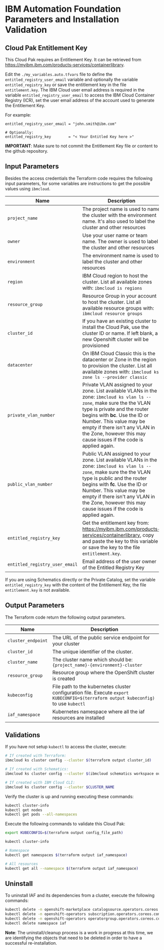 # IBM Automation Foundation Parameters and Installation Validation

## Cloud Pak Entitlement Key

This Cloud Pak requires an Entitlement Key. It can be retrieved from https://myibm.ibm.com/products-services/containerlibrary.

Edit the `./my_variables.auto.tfvars` file to define the `entitled_registry_user_email` variable and optionally the variable `entitled_registry_key` or save the entitlement key in the file `entitlement.key`. The IBM Cloud user email address is required in the variable `entitled_registry_user_email` to access the IBM Cloud Container Registry (ICR), set the user email address of the account used to generate the Entitlement Key.

For example:

```hcl
entitled_registry_user_email = "john.smith@ibm.com"

# Optionally:
entitled_registry_key        = "< Your Entitled Key here >"
```

**IMPORTANT**: Make sure to not commit the Entitlement Key file or content to the github repository.

## Input Parameters

Besides the access credentials the Terraform code requires the following input parameters, for some variables are instructions to get the possible values using `ibmcloud`.

| Name                           | Description                                                                                                                                                                                                                                                                                                                  | Default             | Required |
| ------------------------------ | ---------------------------------------------------------------------------------------------------------------------------------------------------------------------------------------------------------------------------------------------------------------------------------------------------------------------------- | ------------------- | -------- |
| `project_name`                 | The project name is used to name the cluster with the environment name. It's also used to label the cluster and other resources                                                                                                                                                                                              | `cloud-pack`        | Yes      |
| `owner`                        | Use your user name or team name. The owner is used to label the cluster and other resources                                                                                                                                                                                                                                  | `anonymous`         | Yes      |
| `environment`                  | The environment name is used to label the cluster and other resources                                                                                                                                                                                                                                                        | `sandbox`           | No       |
| `region`                       | IBM Cloud region to host the cluster. List all available zones with: `ibmcloud is regions`                                                                                                                                                                                                                                   | `us-south`          | No       |
| `resource_group`               | Resource Group in your account to host the cluster. List all available resource groups with: `ibmcloud resource groups`                                                                                                                                                                                                      | `cloud-pak-sandbox` | No       |
| `cluster_id`                   | If you have an existing cluster to install the Cloud Pak, use the cluster ID or name. If left blank, a new Openshift cluster will be provisioned                                                                                                                                                                             |                     | No       |
| `datacenter`                   | On IBM Cloud Classic this is the datacenter or Zone in the region to provision the cluster. List all available zones with: `ibmcloud ks zone ls --provider classic`                                                                                                                                                          | `dal10`             | No       |
| `private_vlan_number`          | Private VLAN assigned to your zone. List available VLANs in the zone: `ibmcloud ks vlan ls --zone`, make sure the the VLAN type is private and the router begins with **bc**. Use the ID or Number. This value may be empty if there isn't any VLAN in the Zone, however this may cause issues if the code is applied again. |                     | No       |
| `public_vlan_number`           | Public VLAN assigned to your zone. List available VLANs in the zone: `ibmcloud ks vlan ls --zone`, make sure the the VLAN type is public and the router begins with **fc**. Use the ID or Number. This value may be empty if there isn't any VLAN in the Zone, however this may cause issues if the code is applied again.   |                     | No       |
| `entitled_registry_key`        | Get the entitlement key from: https://myibm.ibm.com/products-services/containerlibrary, copy and paste the key to this variable or save the key to the file `entitlement.key`.                                                                                                                                               |                     | No       |
| `entitled_registry_user_email` | Email address of the user owner of the Entitled Registry Key                                                                                                                                                                                                                                                                 |                     | Yes      |

If you are using Schematics directly or the Private Catalog, set the variable `entitled_registry_key` with the content of the Entitlement Key, the file `entitlement.key` is not available.

## Output Parameters

The Terraform code return the following output parameters.

| Name               | Description                                                                                                                         |
| ------------------ | ----------------------------------------------------------------------------------------------------------------------------------- |
| `cluster_endpoint` | The URL of the public service endpoint for your cluster                                                                             |
| `cluster_id`       | The unique identifier of the cluster.                                                                                               |
| `cluster_name`     | The cluster name which should be: `{project_name}-{environment}-cluster`                                                            |
| `resource_group`   | Resource group where the OpenShift cluster is created                                                                               |
| `kubeconfig`       | File path to the kubernetes cluster configuration file. Execute `export KUBECONFIG=$(terraform output kubeconfig)` to use `kubectl` |                                                                                        |
| `iaf_namespace` | Kubernetes namespace where all the iaf resources are installed                                                                     |

## Validations

If you have not setup `kubectl` to access the cluster, execute:

```bash
# If created with Terraform:
ibmcloud ks cluster config --cluster $(terraform output cluster_id)

# If created with Schematics:
ibmcloud ks cluster config --cluster $(ibmcloud schematics workspace output --id $WORKSPACE_ID --json | jq -r '.[].output_values[].cluster_id.value')

# If created with IBM Cloud CLI:
ibmcloud ks cluster config --cluster $CLUSTER_NAME
```

Verify the cluster is up and running executing these commands:

```bash
kubectl cluster-info
kubectl get nodes
kubectl get pods --all-namespaces
```

Execute the following commands to validate this Cloud Pak:

```bash
export KUBECONFIG=$(terraform output config_file_path)

kubectl cluster-info

# Namespace
kubectl get namespaces $(terraform output iaf_namespace)

# All resources
kubectl get all --namespace $(terraform output iaf_namespace)
```

## Uninstall

To uninstall IAF and its dependencies from a cluster, execute the following commands:

```bash
kubectl delete -n openshift-marketplace catalogsource.operators.coreos.com opencloud-operators
kubectl delete -n openshift-operators subscription.operators.coreos.com ibm-automation
kubectl delete -n openshift-operators operatorgroup.operators.coreos.com iaf-group
kubectl delete namespace iaf
```

**Note**: The uninstall/cleanup process is a work in progress at this time, we are identifying the objects that need to be deleted in order to have a successful re-installation.
